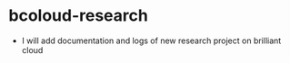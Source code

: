 # bcoloud-research

  - I will add documentation and logs of new research project on brilliant cloud
